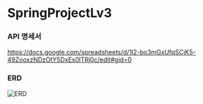 # SpringProjectLv3

### API 명세서
https://docs.google.com/spreadsheets/d/1l2-bo3mGxUfqSCjK5-49ZooxzNDzOtY5DxEs0lTRj0c/edit#gid=0


### ERD
![ERD](https://user-images.githubusercontent.com/128972031/235289850-ab608bb7-ccc9-479c-b5d1-fb40a4df59d0.PNG)
